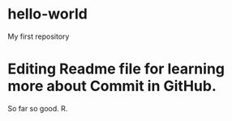 # hello-world
My first repository

# Editing Readme file for learning more about Commit in GitHub.

So far so good.
R.
